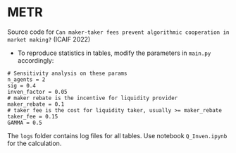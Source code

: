 # METR
 Source code for ``Can maker-taker fees prevent algorithmic cooperation in market making?``
 (ICAIF 2022)
 
- To reproduce statistics in tables, modify the parameters in `main.py` accordingly:
```
# Sensitivity analysis on these params
n_agents = 2
sig = 0.4
inven_factor = 0.05
# maker rebate is the incentive for liquidity provider
maker_rebate = 0.1
# taker fee is the cost for liquidity taker, usually >= maker_rebate
taker_fee = 0.15
GAMMA = 0.5
```

The `logs` folder contains log files for all tables. Use notebook `Q_Inven.ipynb` for the calculation.